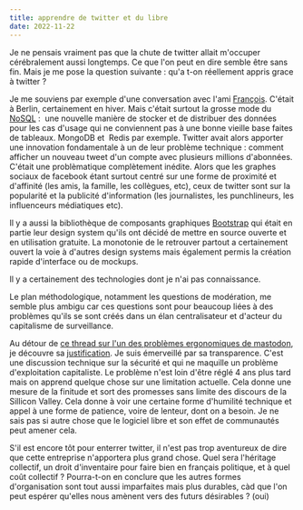 ```yaml
---
title: apprendre de twitter et du libre
date: 2022-11-22
---
```


Je ne pensais vraiment pas que la chute de twitter allait m'occuper 
cérébralement aussi longtemps.
Ce que l'on peut en dire semble être sans fin.
Mais je me pose la question suivante : qu'a t-on réellement appris grace 
à twitter ?

Je me souviens par exemple d'une conversation avec l'ami [François][5].
C'était à Berlin, certainement en hiver.
Mais c'était surtout la grosse mode du [NoSQL][4] :  une nouvelle manière de 
stocker et de distribuer des données pour les cas d'usage qui ne 
conviennent pas à une bonne vieille base faites de tableaux.
MongoDB et  Redis par exemple.
Twitter avait alors apporter une innovation fondamentale à un de leur 
problème technique : comment afficher un nouveau tweet d'un compte avec 
plusieurs millions d'abonnées.
C'était une problèmatique complètement inédite.
Alors que les graphes sociaux de facebook étant surtout centré sur une 
forme de proximité et d'affinité (les amis, la famille, les collègues, 
etc), ceux de twitter sont sur la popularité et la publicité 
d'information (les journalistes, les punchlineurs, les influenceurs 
médiatiques etc).

Il y a aussi la bibliothèque de composants graphiques [Bootstrap][3] qui 
était en partie leur design system qu'ils ont décidé de mettre en source 
ouverte et en utilisation gratuite.
La monotonie de le retrouver partout a certainement ouvert la voie à 
d'autres design systems mais également permis la création rapide 
d'interface ou de mockups.

Il y a certainement des technologies dont je n'ai pas connaissance.

Le plan méthodologique, notamment les questions de modération, me semble 
plus ambigu car ces questions sont pour beaucoup liées à des problèmes 
qu'ils se sont créés dans un élan centralisateur et d'acteur du 
capitalisme de surveillance.

Au détour de [ce thread sur l'un des problèmes ergonomiques de 
mastodon][1], je découvre sa [justification][2].
Je suis émerveillé par sa transparence.
C'est une discussion technique sur la sécurité et qui ne maquille un 
problème d'exploitation capitaliste.
Le problème n'est loin d'être réglé 4 ans plus tard mais on apprend 
quelque chose sur une limitation actuelle.
Cela donne une mesure de la finitude et sort des promesses sans limite 
des discours de la Sillicon Valley.
Cela donne à voir une certaine forme d'humilité technique et appel à une 
forme de patience, voire de lenteur, dont on a besoin.
Je ne sais pas si autre chose que le logiciel libre et son effet de 
communautés peut amener cela.

S'il est encore tôt pour enterrer twitter, il n'est pas trop aventureux 
de dire que cette entreprise n'apportera plus grand chose.
Quel sera l'héritage collectif, un droit d'inventaire pour faire bien en 
français politique, et à quel coût collectif ?
Pourra-t-on en conclure que les autres formes d'organisation sont tout 
aussi imparfaites mais plus durables, càd que l'on peut espérer qu'elles 
nous amènent vers des futurs désirables ? (oui)


[1]: https://piaille.fr/@YVioujard/109388660628254724
[2]: https://github.com/mastodon/mastodon/issues/8301
[3]: https://getbootstrap.com/2.0.2/
[4]: https://web.archive.org/web/20180806003208/http://nosqltapes.com/
[5]: https://social.apreslanu.it/@znarf@mastodon.social

